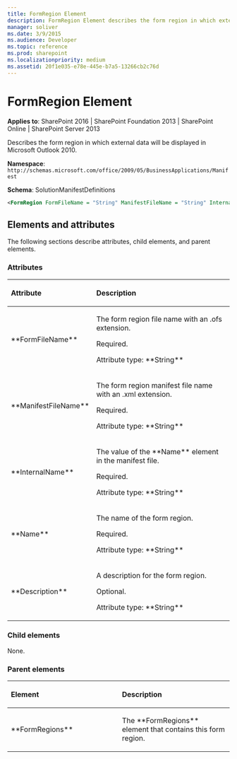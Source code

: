 ```yaml
---
title: FormRegion Element
description: FormRegion Element describes the form region in which external data will be displayed in Microsoft Outlook 2010.
manager: soliver
ms.date: 3/9/2015
ms.audience: Developer
ms.topic: reference
ms.prod: sharepoint
ms.localizationpriority: medium
ms.assetid: 20f1e035-e78e-445e-b7a5-13266cb2c76d
---
```


# FormRegion Element

**Applies to**: SharePoint 2016 | SharePoint Foundation 2013 | SharePoint Online | SharePoint Server 2013

Describes the form region in which external data will be displayed in Microsoft Outlook 2010.

**Namespace**: `http://schemas.microsoft.com/office/2009/05/BusinessApplications/Manifest`

**Schema**: SolutionManifestDefinitions

```XML
<FormRegion FormFileName = "String" ManifestFileName = "String" InternalName = "String" Name = "String" Description = "String"> </FormRegion>
```

## Elements and attributes

The following sections describe attributes, child elements, and parent elements.

### Attributes

<table>
<colgroup>
<col width="20%" />
<col width="80%" />
</colgroup>
<thead>
<tr class="header">
<th align="left"><p>Attribute</p></th>
<th align="left"><p>Description</p></th>
</tr>
</thead>
<tbody>
<tr class="odd">
<td align="left"><p>**FormFileName**</p></td>
<td align="left"><p>The form region file name with an .ofs extension.</p>
<p>Required.</p>
<p>Attribute type: **String**</p></td>
</tr>
<tr class="even">
<td align="left"><p>**ManifestFileName**</p></td>
<td align="left"><p>The form region manifest file name with an .xml extension.</p>
<p>Required.</p>
<p>Attribute type: **String**</p></td>
</tr>
<tr class="odd">
<td align="left"><p>**InternalName**</p></td>
<td align="left"><p>The value of the **Name** element in the manifest file.</p>
<p>Required.</p>
<p>Attribute type: **String**</p></td>
</tr>
<tr class="even">
<td align="left"><p>**Name**</p></td>
<td align="left"><p>The name of the form region.</p>
<p>Required.</p>
<p>Attribute type: **String**</p></td>
</tr>
<tr class="odd">
<td align="left"><p>**Description**</p></td>
<td align="left"><p>A description for the form region.</p>
<p>Optional.</p>
<p>Attribute type: **String**</p></td>
</tr>
</tbody>
</table>

### Child elements

None.

### Parent elements

<table>
<colgroup>
<col width="50%" />
<col width="50%" />
</colgroup>
<thead>
<tr class="header">
<th align="left"><p>Element</p></th>
<th align="left"><p>Description</p></th>
</tr>
</thead>
<tbody>
<tr class="odd">
<td align="left"><p>**FormRegions**</p></td>
<td align="left"><p>The **FormRegions** element that contains this form region.</p></td>
</tr>
</tbody>
</table>

<br/>


<br/>







